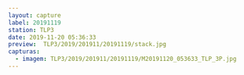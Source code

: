 ```yaml
---
layout: capture
label: 20191119
station: TLP3
date: 2019-11-20 05:36:33
preview:  TLP3/2019/201911/20191119/stack.jpg
capturas:
  - imagem: TLP3/2019/201911/20191119/M20191120_053633_TLP_3P.jpg
---
```

